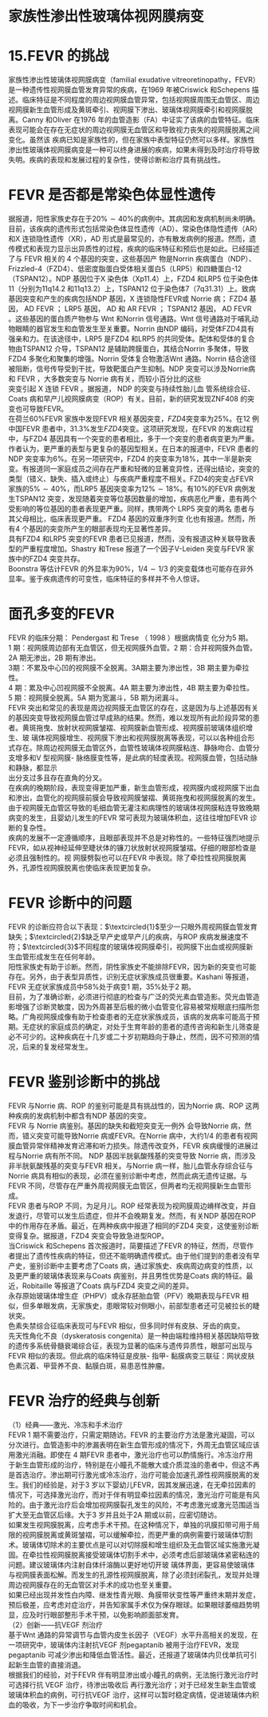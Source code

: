 # 家族性渗出性玻璃体视网膜病变  
# 15.FEVR 的挑战  
家族性渗出性玻璃体视网膜病变（familial exudative vitreoretinopathy，FEVR）是一种遗传性视网膜血管发育异常的疾病，在1969 年被Criswick 和Schepens 描述。临床特征是不同程度的周边视网膜血管异常，包括视网膜周围无血管区、周边视网膜新生血管形成及黄斑牵引、视网膜下渗出、玻璃体视网膜牵引和视网膜脱离。Canny 和Oliver 在1976 年的血管造影（FA）中证实了该病的血管特征。临床表现可能会在存在无症状的周边视网膜无血管区和导致视力丧失的视网膜脱离之间变化。虽然该 疾病已知是家族性的，但在家族中表型特征仍然可以多样。家族性渗出性玻璃体视网膜病变是一种可以终身进展的疾病，如果未得到及时治疗将导致失明。疾病的表现和发展过程的复杂性，使得诊断和治疗具有挑战性。  
# FEVR 是否都是常染色体显性遗传  
据报道，阳性家族史存在于$20\%\sim40\%$的病例中。其病因和发病机制尚未明确。目前，该疾病的遗传形式包括常染色体显性遗传（AD）、常染色体隐性遗传（AR）和X 连锁隐性遗传（XR），AD 形式是最常见的，亦有散发病例的报道。然而，遗传模式和表现力显示出异质性的过程，疾病的临床特征和预后也是如此。已经描述了与 FEVR  相关的 4  个基因的突变，这些基因产 物是Norrin 疾病蛋白（NDP）、Frizzled-4（FZD4）、低密度脂蛋白受体相关蛋白5（LRP5）和四糖蛋白-12（TSPAN12）。NDP 基因位于X 染色体（Xp11.4）上，FZD4 和LRP5 位于染色体11（分别为11q14.2 和11q13.2）上，TSPAN12 位于染色体7（7q31.31）上。致病基因突变和产生的疾病包括NDP 基因，X 连锁隐性FEVR或 Norrie  病； FZD4  基因， AD FEVR ； LRP5  基因， AD  和 AR  FEVR ； TSPAN12  基因， AD FEVR 。这些基因的蛋白质产物参与 Wnt 和Norrin 信号通路。Wnt 信号通路对于哺乳动物眼睛的器官发生和血管发生至关重要。Norrin 由NDP 编码，对受体FZD4具有强亲和力。在该途径中，LRP5 是FZD4 和LRP5 的共同受体。配体和受体的复合物由TSPAN12 介导，TSPAN12 是辅助跨膜蛋白，其结合Norrin 多聚体，导致FZD4 多聚化和聚集的增强。Norrin 受体复合物激活Wnt 通路。Norrin 结合途径被阻断，信号传导受到干扰，导致靶蛋白产生抑制。NDP 突变可以涉及Norrie病和 FEVR ，大多数突变与 Norrie  病有关，而较小百分比的这些  
突变引起 X  连锁 FEVR 。据报道， NDP  的突变与持续性胎儿血 管系统综合征、Coats 病和早产儿视网膜病变（ROP）有关。目前，新的研究发现ZNF408 的突变也可导致FEVR。  
在荷兰$60\%$FEVR 家族中发现FEVR 相关基因突变，$F Z D4$突变率为$25\%$。在12 例中国FEVR 患者中，$31.3\%$发生$F Z D4$突变。这项研究发现，在FEVR 的发病过程中，与FZD4 基因具有一个突变的患者相比，多于一个突变的患者病变更为严重。作者认为，更严重的表型与更复杂的基因型相关。在日本的报道中，FEVR 患者的NDP 突变率为$6\%$。在另一项研究中，FZD4 的突变率为$18\%$，其中一半是新突变。有报道同一家庭成员之间存在严重和轻微的显著变异性，还得出结论，突变的类型（错义、缺失、插入或终止）与疾病严重程度不相关。FZD4的突变占FEVR 家族的$5\%\sim40\%$，而LRP5 基因突变率为$12\%\sim18\%$。有$10\%$的FEVR 病例发生TSPAN12 突变，发现随着突变等位基因数量的增加，疾病恶化严重，患有两个受影响的等位基因的患者表现更严重。同样，携带两个 LRP5  突变的两名 患者与其父母相比，临床表现更严重。 FZD4  基因的双重序列变 化也有报道。然而，所有4 个基因的突变所产生的眼部表现均无显著性差异。  
具有FZD4 和LRP5 突变的FEVR 患者已见报道，然而，没有报道这种关联导致表型的严重程度增加。Shastry 和Trese 报道了一个因子V-Leiden 突变与FEVR 家族中的FZD4 突变共存。  
Boonstra 等估计FEVR 的外显率为$90\%$，$1/4\sim1/3$ 的突变载体也可能存在非外显率。鉴于疾病遗传的可变性，临床特征的多样并不令人惊讶。  
#  面孔多变的FEVR  
FEVR  的临床分期： Pendergast  和 Trese （ 1998 ）根据病情变 化分为5 期。  
1 期：视网膜周边部有无血管区，但无视网膜外血管。2 期：合并视网膜外血管。2A 期无渗出，2B 期有渗出。  
3期：不累及中心凹的视网膜不全脱离。3A期主要为渗出性，3B 期主要为牵拉性。  
4 期：累及中心凹视网膜不全脱离。4A 期主要为渗出性，4B 期主要为牵拉性。  
5 期：视网膜全脱离。5A 期为宽漏斗，5B 期为闭漏斗。  
FEVR 突出和常见的表现是周边视网膜无血管区的存在，这是因为与上述基因有关的基因突变导致视网膜血管过早成熟的结果。然而，难以发现所有此阶段异常的患者。黄斑拖曳、放射状视网膜皱褶、视网膜新血管形成、视网膜前玻璃体组织增生、玻 璃体视网膜增生、视网膜下渗出和视网膜脱离等表现，可以以各种组合形式存在。除周边视网膜无血管区外，血管性玻璃体视网膜粘连、静脉吻合、血管分支增多和V 型视网膜- 脉络膜变性等，是此病的轻度表现。视网膜血管，包括动脉和静脉，都显示  
出分支过多且存在直角的分叉。  
在疾病的晚期阶段，表现变得更加严重，新生血管形成，视网膜内或视网膜下出血和渗出，血管化的视网膜前膜会导致视网膜皱褶、黄斑拖曳和视网膜脱离的发生。由于视网膜无血管区导致的毛细血管无灌注和病理性的玻璃体视网膜粘连导致晚期病变的发生，且婴幼儿发生的FEVR 常可表现为玻璃体积血，这往往增加FEVR 诊断的复杂性。  
疾病的发展不一定遵循顺序，且眼部表现并不总是对称性的。一些特征强烈地提示FEVR，如从视神经延伸至睫状体的镰刀状放射状视网膜皱褶。仔细的眼部检查是必须且强制性的。视 网膜劈裂也可以在FEVR 中表现。除了牵拉性视网膜脱离外，孔源性视网膜脱离也使临床表现更加复杂。  
# FEVR 诊断中的问题  
FEVR 的诊断应符合以下表现：$\textcircled{1}$至少一只眼外周视网膜血管发育缺失；$\textcircled{2}$缺乏早产史或早产儿的疾病，与ROP 疾病发展速度不符；$\textcircled{3}$不同程度的玻璃体视网膜牵引，视网膜下出血或视网膜新生血管形成发生在任何年龄。  
阳性家族史有助于诊断。然而，阴性家族史不能排除FEVR，因为新的突变也可能存在。另外，由于表型异质性，识别无症状家族成员很重要。Kashani 等报道，FEVR 无症状家族成员中$58\%$处于病变1 期，$35\%$处于2 期。  
目前，为了准确诊断，必须进行彻底的检查与广泛的荧光素血管造影。荧光血管造影增强了诊断灵敏度，因为外周甚至后极的微小血管变化容易被常规眼底扫描所忽略。广角视网膜成像有助于检查患者的无症状家族成员，该病的发病率可能高于预期。无症状的家庭成员的确定，对处于生育年龄的患者的遗传咨询和新生儿筛查是必不可少的。这种疾病在十几岁或二十岁初期趋向于静止，然而，因不可预测的情况，后来的复发经常发生。  
# FEVR 鉴别诊断中的挑战  
FEVR 与Norrie 病、ROP 的鉴别可能是具有挑战性的，因为Norrie 病、ROP 这两种疾病的发病机制中都含有NDP 基因的突变。  
FEVR  与 Norrie  病鉴别。基因的缺失和截短突变无一例外 会导致Norrie 病，然而，错义突变可能导致Norrie 病或FEVR。在Norrie 病中，大约1/4 的患者有视网膜血管异常伴精神发育迟滞和听力损失。除遗传改变外，FEVR 疾病缓慢的进展过程与Norrie  病有所不同。 NDP  基因半胱氨酸残基的突变导致 Norrie 病，而涉及非半胱氨酸残基的突变与FEVR 相关。与Norrie 病一样，胎儿血管永存综合征与Norrie 病具有相似的表现，必须在鉴别诊断中考虑，然而此病无遗传证据。与FEVR 不同，尽管存在严重外周视网膜无血管区，但两者均无视网膜新生血管形成。  
FEVR 患者与ROP 不同，为足月儿。ROP 经常表现为视网膜周边嵴样改变，并自发退行，尽管可以发生后遗症，但并不会晚期复发。然而，有关NDP 基因在ROP 中的作用存在矛盾。最近，在两种疾病中报道了相同的FZD4 突变，这使鉴别诊断变得复杂。据报道，FZD4 突变会导致急进型ROP。  
当Criswick 和Schepens 首次报道时，简要描述了FEVR 的特征，然而，尽管作者提出了遗传性疾病的特征，但还不能明确遗传模式。由于他们提到的患者没有早产史，鉴别诊断中主要考虑了Coats 病，通过家族史、疾病周边病变的性质，以及更严重的玻璃体表现来与Coats 病鉴别，并且男性优势是Coats 病的特征。最近，Robitaille 等报道了Coats 病与FZD4 突变之间的差异。  
永存原始玻璃体增生症（PHPV）或永存胚胎血管（PFV）晚期表现与FEVR 相似，但多单眼发病，无家族史，患眼常较对侧眼小，前部型患者还可见被拉长的睫状突。  
色素失禁综合征临床表现可与FEVR 相似，但多同时伴有皮肤、牙齿的病变。  
先天性角化不良（dyskeratosis congenita）是一种由端粒维持相关基因缺陷导致的遗传多系统骨髓衰竭综合征，表现为显著的临床与遗传异质性，眼部可出现与FEVR 相似的表现。但此病的临床特征是皮肤- 指甲- 黏膜病变三联征：网状皮肤色素沉着、甲营养不良、黏膜白斑，易患恶性肿瘤。  
#  FEVR 治疗的经典与创新  
（1）经典——激光、冷冻和手术治疗  
FEVR 1 期不需要治疗，只需定期随访。FEVR 的主要治疗方法是激光凝固，可以分次进行。血管造影中的渗漏表明在新生血管形成的情况下，外周无血管区域应该用激光消融。即使在 4 期FEVR 患者中，激光治疗也可以酌情施行。冷冻治疗用于新生血管形成的治疗，特别是在小瞳孔不能散大或介质混浊的患者中，但这不再是首选治疗。渗出期可行激光或冷冻治疗，治疗可能会加速孔源性视网膜脱离的发生。我们的经验是，对于3 岁以下婴幼儿FEVR，因其发展迅速，在无牵拉因素的情况下，可选择激光治疗，而对于伴有明显牵拉因素的情况，激光治疗可能是有风险的。由于激光治疗后会增加视网膜裂孔发生的风险，不考虑激光或激光范围适当扩大至无血管区后缘。大于3 岁并且处于2A 期或以前，应密切随访。  
如果发生视网膜脱离，应考虑手术干预。在这种情况下，单独的巩膜扣带可用于局限的视网膜脱离或黄斑皱褶，可以缓解牵拉，而更严重的病例需要行玻璃体切割术。玻璃体切除术的主要优点是可以对切除膜和增生组织及无血管区域实施激光凝固。在牵拉性视网膜脱离接受玻璃体切割手术中，必须考虑后部玻璃体紧密粘连的问题。建议玻璃体内注射自体纤溶酶以更好地切开玻 璃体界面，更容易使玻璃体与视网膜表面松解。而发生的孔源性视网膜脱离，除了必须封闭裂孔，发现并处理周边视网膜存在的无血管区对手术的成功也至关重要。  
如果已经出现并发性白内障、继发性青光眼、角膜带状变性等严重终末期并发症，预后极差，应考虑对症治疗，并告知家属手术仅为保存眼球。如果眼球萎缩趋势明显，应及时行眼部整形手术干预，以免影响颜面部发育。  
（2）创新——抗VEGF 剂治疗  
基于Wnt 通路的异常调节与血管内皮生长因子（VEGF）水平升高相关的发现，在一项研究中，玻璃体内注射抗VEGF 剂pegaptanib 被用于治疗FEVR，发现pegaptanib 可减少渗出和降低血管活性。最近，还报道了玻璃体内贝伐单抗可引起新生血管的直接消退。  
根据我们的经验，对于FEVR 伴有明显渗出或小瞳孔的病例，无法施行激光治疗时可选择行抗 VEGF  治疗，待渗出吸收后 再行激光治疗；对于已经发生新生血管或玻璃体积血的病例，可行抗VEGF 治疗，这样可以暂时稳定病情，促进玻璃体内积血的吸收，为下一步治疗争取时间和机会。  
